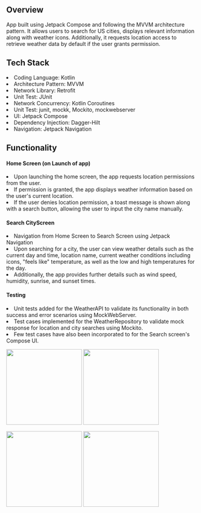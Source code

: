 <h2>Overview</h2>
 App built using Jetpack Compose and following the MVVM architecture pattern. 
It allows users to search for US cities, displays relevant information along with weather icons. 
Additionally, it requests location access to retrieve weather data by default if the user grants permission.

<h2>Tech Stack</h2>

<li>Coding Language: Kotlin</li>
<li>Architecture Pattern: MVVM</li>
<li>Network Library: Retrofit</li>
<li>Unit Test: JUnit</li>
<li>Network Concurrency: Kotlin Coroutines</li>
<li>Unit Test: junit, mockk, Mockito, mockwebserver</li>
<li>UI: Jetpack Compose</li>
<li>Dependency Injection: Dagger-Hilt</li>
<li>Navigation: Jetpack Navigation</li>

<h2>Functionality</h2>
<h4>Home Screen (on Launch of app)</h4>
<li>Upon launching the home screen, the app requests location permissions from the user. </li>
<li>If permission is granted, the app displays weather information based on the user's current location. </li>
<li>If the user denies location permission, a toast message is shown along with a search button, allowing the user to input the city name manually.</li>
<h4>Search CityScreen</h4>
<li>Navigation from Home Screen to Search Screen using Jetpack Navigation</li>
<li>Upon searching for a city, the user can view weather details such as the current day and time, location name, 
    current weather conditions including icons, "feels like" temperature, as well as the low and high temperatures for the day. </li>
<li>Additionally, the app provides further details such as wind speed, humidity, sunrise, and sunset times.</li>


</li>
<h4>Testing</h4>
<li>Unit tests added for the WeatherAPI to validate its functionality in both success and error scenarios using MockWebServer. </li>
<li>Test cases implemented for the WeatherRepository to validate mock response for location and city searches using Mockito. </li>
<li>Few test cases have also been incorporated to for the Search screen's Compose UI.</li>

</p></p>
<img src="https://github.com/NehaRokde/JPMC-WeatherApp/assets/1868114/b5836871-a315-410f-a310-a4e721278e9d" width="200">
<img src = "https://github.com/NehaRokde/JPMC-WeatherApp/assets/1868114/96a0b7ff-d60a-415c-8097-30100fe17881" width = "200">
</p></p>
<img src = "https://github.com/NehaRokde/JPMC-WeatherApp/assets/1868114/345f99eb-b7aa-454d-a6c0-ae09c150ed6a" width = "200">
<img src = "https://github.com/NehaRokde/JPMC-WeatherApp/assets/1868114/c5bc4be4-9672-4e67-b0ac-779d70f7d9d1" width = "200">

